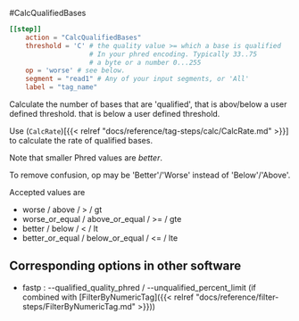 #CalcQualifiedBases


```toml
[[step]]
    action = "CalcQualifiedBases"
    threshold = 'C' # the quality value >= which a base is qualified 
                    # In your phred encoding. Typically 33..75
                    # a byte or a number 0...255
    op = 'worse' # see below.
    segment = "read1" # Any of your input segments, or 'All'
    label = "tag_name"
```

Calculate the number of bases that are 'qualified', that is 
abov/below a user defined threshold.
that is below a user defined threshold.

Use (`CalcRate`)[{{< relref "docs/reference/tag-steps/calc/CalcRate.md" >}}] to calculate the rate of qualified bases.


Note that smaller Phred values are *better*. 

To remove confusion, op may be 'Better'/'Worse' instead of 'Below'/'Above'.

Accepted values are

* worse / above / > / gt
* worse_or_equal / above_or_equal / >= / gte
* better / below / < / lt
* better_or_equal / below_or_equal / <= / lte



## Corresponding options in other software #
 - fastp : --qualified_quality_phred / --unqualified_percent_limit (if combined with [FilterByNumericTag]({{< relref "docs/reference/filter-steps/FilterByNumericTag.md" >}}))
